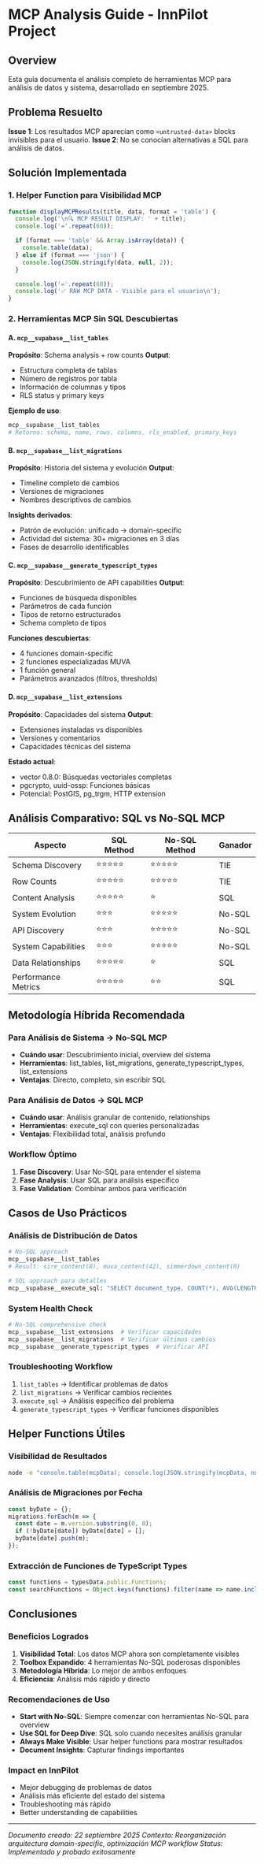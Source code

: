 # MCP Analysis Guide - InnPilot Project

## Overview

Esta guía documenta el análisis completo de herramientas MCP para análisis de datos y sistema, desarrollado en septiembre 2025.

## Problema Resuelto

**Issue 1**: Los resultados MCP aparecían como `<untrusted-data>` blocks invisibles para el usuario.
**Issue 2**: No se conocían alternativas a SQL para análisis de datos.

## Solución Implementada

### 1. Helper Function para Visibilidad MCP

```javascript
function displayMCPResults(title, data, format = 'table') {
  console.log('\n🔍 MCP RESULT DISPLAY: ' + title);
  console.log('='.repeat(60));

  if (format === 'table' && Array.isArray(data)) {
    console.table(data);
  } else if (format === 'json') {
    console.log(JSON.stringify(data, null, 2));
  }

  console.log('='.repeat(60));
  console.log('✅ RAW MCP DATA - Visible para el usuario\n');
}
```

### 2. Herramientas MCP Sin SQL Descubiertas

#### A. `mcp__supabase__list_tables`
**Propósito**: Schema analysis + row counts
**Output**:
- Estructura completa de tablas
- Número de registros por tabla
- Información de columnas y tipos
- RLS status y primary keys

**Ejemplo de uso**:
```bash
mcp__supabase__list_tables
# Retorna: schema, name, rows, columns, rls_enabled, primary_keys
```

#### B. `mcp__supabase__list_migrations`
**Propósito**: Historia del sistema y evolución
**Output**:
- Timeline completo de cambios
- Versiones de migraciones
- Nombres descriptivos de cambios

**Insights derivados**:
- Patrón de evolución: unificado → domain-specific
- Actividad del sistema: 30+ migraciones en 3 días
- Fases de desarrollo identificables

#### C. `mcp__supabase__generate_typescript_types`
**Propósito**: Descubrimiento de API capabilities
**Output**:
- Funciones de búsqueda disponibles
- Parámetros de cada función
- Tipos de retorno estructurados
- Schema completo de tipos

**Funciones descubiertas**:
- 4 funciones domain-specific
- 2 funciones especializadas MUVA
- 1 función general
- Parámetros avanzados (filtros, thresholds)

#### D. `mcp__supabase__list_extensions`
**Propósito**: Capacidades del sistema
**Output**:
- Extensiones instaladas vs disponibles
- Versiones y comentarios
- Capacidades técnicas del sistema

**Estado actual**:
- vector 0.8.0: Búsquedas vectoriales completas
- pgcrypto, uuid-ossp: Funciones básicas
- Potencial: PostGIS, pg_trgm, HTTP extension

## Análisis Comparativo: SQL vs No-SQL MCP

| Aspecto | SQL Method | No-SQL Method | Ganador |
|---------|------------|---------------|---------|
| Schema Discovery | ⭐⭐⭐⭐⭐ | ⭐⭐⭐⭐⭐ | TIE |
| Row Counts | ⭐⭐⭐⭐⭐ | ⭐⭐⭐⭐⭐ | TIE |
| Content Analysis | ⭐⭐⭐⭐⭐ | ⭐ | SQL |
| System Evolution | ⭐⭐⭐ | ⭐⭐⭐⭐⭐ | No-SQL |
| API Discovery | ⭐⭐⭐ | ⭐⭐⭐⭐⭐ | No-SQL |
| System Capabilities | ⭐⭐⭐ | ⭐⭐⭐⭐⭐ | No-SQL |
| Data Relationships | ⭐⭐⭐⭐⭐ | ⭐ | SQL |
| Performance Metrics | ⭐⭐⭐⭐⭐ | ⭐⭐ | SQL |

## Metodología Híbrida Recomendada

### Para Análisis de Sistema → No-SQL MCP
- **Cuándo usar**: Descubrimiento inicial, overview del sistema
- **Herramientas**: list_tables, list_migrations, generate_typescript_types, list_extensions
- **Ventajas**: Directo, completo, sin escribir SQL

### Para Análisis de Datos → SQL MCP
- **Cuándo usar**: Análisis granular de contenido, relationships
- **Herramientas**: execute_sql con queries personalizadas
- **Ventajas**: Flexibilidad total, análisis profundo

### Workflow Óptimo
1. **Fase Discovery**: Usar No-SQL para entender el sistema
2. **Fase Analysis**: Usar SQL para análisis específico
3. **Fase Validation**: Combinar ambos para verificación

## Casos de Uso Prácticos

### Análisis de Distribución de Datos
```bash
# No-SQL approach
mcp__supabase__list_tables
# Result: sire_content(8), muva_content(42), simmerdown_content(0)

# SQL approach para detalles
mcp__supabase__execute_sql: "SELECT document_type, COUNT(*), AVG(LENGTH(content)) FROM muva_content GROUP BY document_type"
```

### System Health Check
```bash
# No-SQL comprehensive check
mcp__supabase__list_extensions  # Verificar capacidades
mcp__supabase__list_migrations  # Verificar últimos cambios
mcp__supabase__generate_typescript_types  # Verificar API
```

### Troubleshooting Workflow
1. `list_tables` → Identificar problemas de datos
2. `list_migrations` → Verificar cambios recientes
3. `execute_sql` → Análisis específico del problema
4. `generate_typescript_types` → Verificar funciones disponibles

## Helper Functions Útiles

### Visibilidad de Resultados
```bash
node -e "console.table(mcpData); console.log(JSON.stringify(mcpData, null, 2));"
```

### Análisis de Migraciones por Fecha
```javascript
const byDate = {};
migrations.forEach(m => {
  const date = m.version.substring(0, 8);
  if (!byDate[date]) byDate[date] = [];
  byDate[date].push(m);
});
```

### Extracción de Funciones de TypeScript Types
```javascript
const functions = typesData.public.Functions;
const searchFunctions = Object.keys(functions).filter(name => name.includes('match') || name.includes('search'));
```

## Conclusiones

### Beneficios Logrados
1. **Visibilidad Total**: Los datos MCP ahora son completamente visibles
2. **Toolbox Expandido**: 4 herramientas No-SQL poderosas disponibles
3. **Metodología Híbrida**: Lo mejor de ambos enfoques
4. **Eficiencia**: Análisis más rápido y directo

### Recomendaciones de Uso
- **Start with No-SQL**: Siempre comenzar con herramientas No-SQL para overview
- **Use SQL for Deep Dive**: SQL solo cuando necesites análisis granular
- **Always Make Visible**: Usar helper functions para mostrar resultados
- **Document Insights**: Capturar findings importantes

### Impact en InnPilot
- Mejor debugging de problemas de datos
- Análisis más eficiente del estado del sistema
- Troubleshooting más rápido
- Better understanding de capabilities

---

*Documento creado: 22 septiembre 2025*
*Contexto: Reorganización arquitectura domain-specific, optimización MCP workflow*
*Status: Implementado y probado exitosamente*